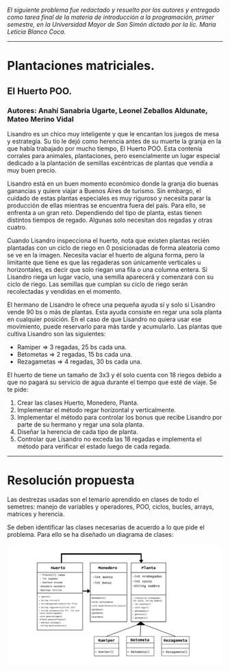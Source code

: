 _El siguiente problema fue redactado y resuelto por los autores y entregado como tarea final de la materia de introducción a la programación, primer semestre, en la Universidad Mayor de San Simón dictado por la lic. Maria Leticia Blanco Coca._
***
# Plantaciones matriciales.
## El Huerto POO.
### Autores: Anahí Sanabria Ugarte, Leonel Zeballos Aldunate, Mateo Merino Vidal
Lisandro es un chico muy inteligente y que le encantan los juegos de mesa y estrategia. Su tío le dejó como herencia antes de su muerte la granja en la que había trabajado por mucho tiempo, El Huerto POO. Esta contenía corrales para animales, plantaciones, pero esencialmente un lugar especial dedicado a la plantación de semillas excéntricas de plantas que vendía a muy buen precio.

Lisandro está en un buen momento económico donde la granja dio buenas ganancias y quiere viajar a Buenos Aires de turismo. Sin embargo, el cuidado de estas plantas especiales es muy riguroso y necesita parar la producción de ellas mientras se encuentra fuera del país. Para ello, se enfrenta a un gran reto. Dependiendo del tipo de planta, estas tienen distintos tiempos de regado. Algunas solo necesitan dos regadas y otras cuatro. 

Cuando Lisandro inspecciona el huerto, nota que existen plantas recién plantadas con un ciclo de riego en 0 posicionadas de forma aleatoria como se ve en la imagen. Necesita vaciar el huerto de alguna forma, pero la limitante que tiene es que las regaderas son únicamente verticales 
u horizontales, es decir que solo riegan una fila o una columna entera. Si Lisandro riega un lugar vacío, una semilla aparecerá y comenzará con su ciclo de riego. Las semillas que cumplan su ciclo de riego serán recolectadas y vendidas en el momento. 

El hermano de Lisandro le ofrece una pequeña ayuda sí y solo si Lisandro vende 90 bs o más de plantas. Esta ayuda consiste en regar una sola planta en cualquier posición. En el caso de que Lisandro no quiera usar ese movimiento, puede reservarlo para más tarde y acumularlo.
Las plantas que cultiva Lisandro son las siguientes:
- Ramiper => 3 regadas, 25 bs cada una.
- Betometas => 2 regadas, 15 bs cada una.
- Rezagametas => 4 regadas, 30 bs cada una.

El huerto de tiene un tamaño de 3x3 y él solo cuenta con 18 riegos debido a que no pagará su servicio de agua durante el tiempo que esté de viaje.
Se te pide:
1. Crear las clases Huerto, Monedero, Planta.
2. Implementar el método regar horizontal y verticalmente.
3. Implementar el método para controlar los bonus que recibe Lisandro por parte de su hermano y regar una sola planta.
4. Diseñar la herencia de cada tipo de planta.
5. Controlar que Lisandro no exceda las 18 regadas e implementa el método para verificar el estado luego de cada regada.
 ***
# Resolución propuesta

Las destrezas usadas son el temario aprendido en clases de todo el semetres: manejo de variables y operadores, POO, ciclos, bucles, arrays, matrices y herencia.

Se deben identificar las clases necesarias de acuerdo a lo que pide el problema. Para ello se ha diseñado un diagrama de clases:

![Diagrama de clases resultante](https://github.com/AnahiSU/plantacionesMatriciales/blob/main/Diagrama%20de%20clases%20resultante.png)
